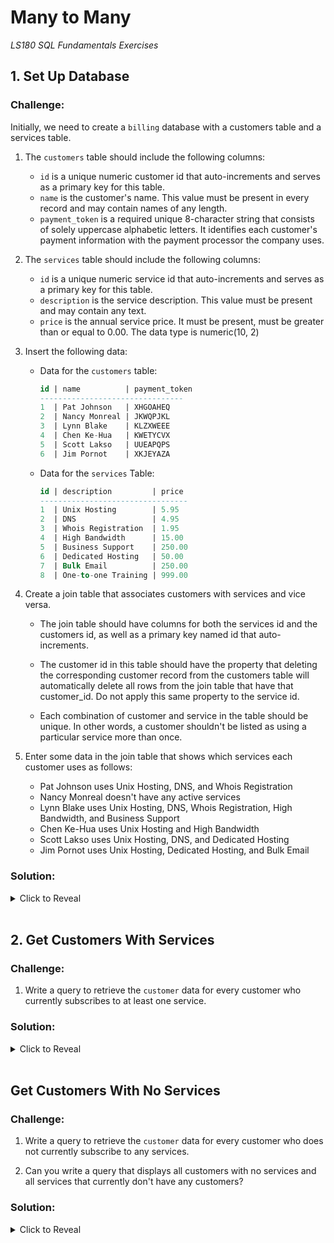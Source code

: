 # Many to Many
*LS180 SQL Fundamentals Exercises*

## 1. Set Up Database

### Challenge:

Initially, we need to create a `billing` database with a customers table and a services table. 

1. The `customers` table should include the following columns:
    - `id` is a unique numeric customer id that auto-increments and serves as a primary key for this table.
    - `name` is the customer's name. This value must be present in every record and may contain names of any length.
    - `payment_token` is a required unique 8-character string that consists of solely uppercase alphabetic letters. It identifies each customer's payment information with the payment processor the company uses.

2. The `services` table should include the following columns:
    - `id` is a unique numeric service id that auto-increments and serves as a primary key for this table.
    - `description` is the service description. This value must be present and may contain any text.
    - `price` is the annual service price. It must be present, must be greater than or equal to 0.00. The data type is numeric(10, 2)

3. Insert the following data:
    - Data for the `customers` table:
    
        ```sql
        id | name          | payment_token
        --------------------------------
        1  | Pat Johnson   | XHGOAHEQ
        2  | Nancy Monreal | JKWQPJKL
        3  | Lynn Blake    | KLZXWEEE
        4  | Chen Ke-Hua   | KWETYCVX
        5  | Scott Lakso   | UUEAPQPS
        6  | Jim Pornot    | XKJEYAZA
        ```

    - Data for the `services` Table:

        ```sql
        id | description         | price
        ---------------------------------
        1  | Unix Hosting        | 5.95
        2  | DNS                 | 4.95
        3  | Whois Registration  | 1.95
        4  | High Bandwidth      | 15.00
        5  | Business Support    | 250.00
        6  | Dedicated Hosting   | 50.00
        7  | Bulk Email          | 250.00
        8  | One-to-one Training | 999.00
        ```

4. Create a join table that associates customers with services and vice versa. 
    - The join table should have columns for both the services id and the customers id, as well as a primary key named id that auto-increments.

    - The customer id in this table should have the property that deleting the corresponding customer record from the customers table will automatically delete all rows from the join table that have that customer_id. Do not apply this same property to the service id.

    - Each combination of customer and service in the table should be unique. In other words, a customer shouldn't be listed as using a particular service more than once.

5. Enter some data in the join table that shows which services each customer uses as follows:
    - Pat Johnson uses Unix Hosting, DNS, and Whois Registration
    - Nancy Monreal doesn't have any active services
    - Lynn Blake uses Unix Hosting, DNS, Whois Registration, High Bandwidth, and Business Support
    - Chen Ke-Hua uses Unix Hosting and High Bandwidth
    - Scott Lakso uses Unix Hosting, DNS, and Dedicated Hosting
    - Jim Pornot uses Unix Hosting, Dedicated Hosting, and Bulk Email

### Solution:

<details><summary>Click to Reveal</summary>

```sql
CREATE DATABASE billing;

CREATE TABLE customers (
    id serial PRIMARY KEY,
    name text NOT NULL,
    payment_token char(8) NOT NULL UNIQUE CHECK (payment_token ~ '^[A-Z]{8}$')
);

CREATE TABLE services (
    id serial PRIMARY KEY,
    description text NOT NULL,
    price numeric(10, 2) CHECK (price >= 0.00)
);

INSERT INTO customers (name, payment_token) VALUES
    ('Pat Johnson', 'XHGOAHEQ'), ('Nancy Monreal', 'JKWQPJKL'),
    ('Lynn Blake', 'KLZXWEEE'), ('Chen Ke-Hua', 'KWETYCVX'),
    ('Scott Lakso', 'UUEAPQPS'), ('Jim Pornot', 'XKJEYAZA');

INSERT INTO services (description, price) VALUES
    ('Unix Hosting', 5.95), ('DNS', 4.95), ('Whois Registration', 1.95),
    ('High Bandwidth', 15.00), ('Business Support', 250.00),
    ('Dedicated Hosting', 50.00), ('Bulk Email', 250.00),
    ('One-to-one Training', 999.00);

CREATE TABLE customers_services (
    id serial PRIMARY KEY,
    customer_id integer REFERENCES customers (id) ON DELETE CASCADE NOT NULL,
    service_id integer REFERENCES services (id) NOT NULL,
    UNIQUE(customer_id, service_id)
);

INSERT INTO customers_services (customer_id, service_id) VALUES
    (1, 1), (1, 2), (1, 3), (3, 1), (3, 2), (3, 3), (3, 4), (3, 5), 
    (4, 1), (4, 4), (5, 1), (5, 2), (5, 6), (6, 1), (6, 6), (6, 7);
```
</details>

<br>

## 2. Get Customers With Services

### Challenge:

1. Write a query to retrieve the `customer` data for every customer who currently subscribes to at least one service.

### Solution:

<details><summary>Click to Reveal</summary>

```sql
SELECT DISTINCT c.* 
FROM customers c JOIN customers_services cs ON c.id = cs.customer_id;
```
</details>

<br>

## Get Customers With No Services

### Challenge:

1. Write a query to retrieve the `customer` data for every customer who does not currently subscribe to any services.

2. Can you write a query that displays all customers with no services and all services that currently don't have any customers?

### Solution:

<details><summary>Click to Reveal</summary>

1. 

```sql
SELECT c.*
FROM customers c 
    LEFT JOIN customers_services cs on c.id = cs.customer_id
WHERE cs.service_id IS NULL; 
```

2. 

```sql
SELECT c.*, s.*
FROM customers c 
    LEFT JOIN customers_services cs on c.id = cs.customer_id
    FULL JOIN services s ON cs.service_id = s.id
WHERE s.id IS NULL OR c.name IS NULL;
```

</details>

<br>

